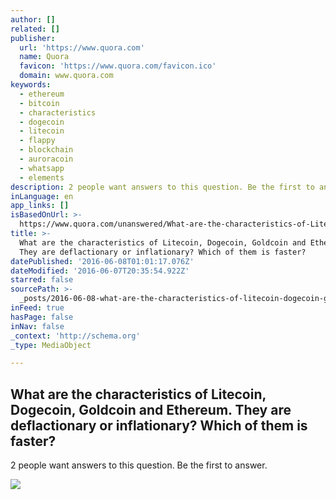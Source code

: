 ```yaml
---
author: []
related: []
publisher:
  url: 'https://www.quora.com'
  name: Quora
  favicon: 'https://www.quora.com/favicon.ico'
  domain: www.quora.com
keywords:
  - ethereum
  - bitcoin
  - characteristics
  - dogecoin
  - litecoin
  - flappy
  - blockchain
  - auroracoin
  - whatsapp
  - elements
description: 2 people want answers to this question. Be the first to answer.
inLanguage: en
app_links: []
isBasedOnUrl: >-
  https://www.quora.com/unanswered/What-are-the-characteristics-of-Litecoin-Dogecoin-Goldcoin-and-Ethereum-They-are-deflactionary-or-inflationary-Which-of-them-is-faster
title: >-
  What are the characteristics of Litecoin, Dogecoin, Goldcoin and Ethereum.
  They are deflactionary or inflationary? Which of them is faster?
datePublished: '2016-06-08T01:01:17.076Z'
dateModified: '2016-06-07T20:35:54.922Z'
starred: false
sourcePath: >-
  _posts/2016-06-08-what-are-the-characteristics-of-litecoin-dogecoin-goldcoin.md
inFeed: true
hasPage: false
inNav: false
_context: 'http://schema.org'
_type: MediaObject

---
```

<article style=""><h1>What are the characteristics of Litecoin, Dogecoin, Goldcoin and Ethereum. They are deflactionary or inflationary? Which of them is faster?</h1><p>2 people want answers to this question. Be the first to answer.</p><img src="https://qsf.is.quoracdn.net/-images.new_grid.fb_share_default.pnge6dde9cfa6e03c43.png" /></article>